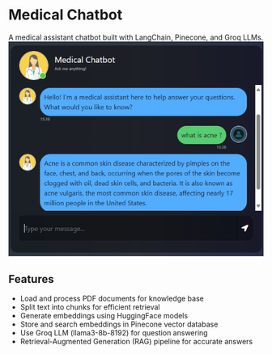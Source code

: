 # Medical Chatbot
A medical assistant chatbot built with LangChain, Pinecone, and Groq LLMs.
![app1](img/pic.png)

## Features

- Load and process PDF documents for knowledge base
- Split text into chunks for efficient retrieval
- Generate embeddings using HuggingFace models
- Store and search embeddings in Pinecone vector database
- Use Groq LLM (llama3-8b-8192) for question answering
- Retrieval-Augmented Generation (RAG) pipeline for accurate answers